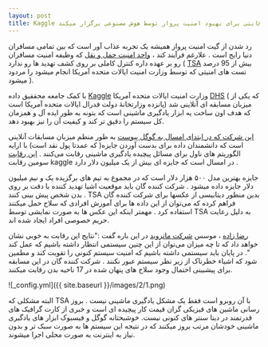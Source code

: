 ```yaml
---
layout: post
title: Kaggle رقابتی برای بهبود امنیت پرواز توسط هوش مصنوعی برگزار میکند 
---
```

 رد شدن از گیت امنیت پرواز همیشه یک تجربه عذاب آور است که بین تمامی مسافران دنیا رایج است . علارغم فرآیند کند ، [واحد امنیت حمل و نقل](https://en.wikipedia.org/wiki/Transportation_Security_Administration) که وظیفه امنیت مسافران رو بر عهده داره کنترل کاملی بر روی کشف تهدید ها رو ندارد ( [TSA]( http://www.huffingtonpost.com/2015/06/01/tsa-fails-95-percent-tests-homeland-security_n_7485558.html) بیش از 95 درصد تست های امنیتی که توسط وزارت امنیت ایالات متحده آمریکا انجام میشود را مردود میشود ).
 
 
 با کمک جامعه محققیق داده [Kaggle](https://www.kaggle.com/) وزارت امنیت ایالات متحده آمریکا   [DHS]( https://en.wikipedia.org/wiki/United_States_Department_of_Homeland_Security) (  که یکی از پانزده وزارتخانهٔ دولت فدرال ایالات متحده آمریکا است) میزبان مسابقه ای آنلاینی شد که هدف اون ساخت یه ابزار یادگیری ماشینی است که بتونه به طور ایده آل و همزمان کل سیستم را دقیق تر کند و کیفیت آن را نیز بهبود دهد.


[این شرکت که در ابتدای امسال به گوگل پیوست](https://venturebeat.com/2017/03/15/what-the-kaggle-acquisition-by-google-means-for-crowdsourcing/ ) به طور منظم میزبان مسابقات آنلاینی است که دانشمندان داده برای بدست آوردن جایزه( که عمدتا پول نقد است) با ارایه الگوریتم های ناول برای مسائل پیچیده یادگیری ماشینی رقابت می‌کنند . 
[این رقابت](https://www.kaggle.com/c/passenger-screening-algorithm-challenge#description ) سومین رقابت kaggle  در امسال است که جایزه ای بیش از یک میلیون دلار دارد .

جایزه بهترین مدل ۵۰۰ هزار دلار است که در مجموع به تیم های برگزیده یک و نیم میلیون دلار جایزه داده میشود . شرکت کننده گان باید موقعیت اشیا تهدید کننده با دقت بر روی بدن شخص پیش بینی کنند .
TSA  بدین منظور دیتابیسی از عکسها برای شرکت کننده گان فراهم کرده که می‌توان از این داده ها برای آموزش افرادی که سلاح حمل میکنند استفاده کرد . مهمتر اینکه این عکس ها به صورت نمایشی توسط TSA به دلیل رعایت حریم خصوصی افراد ایجاد شده اند.

[رضا زاده](https://en.wikipedia.org/wiki/Reza_Zadeh) ، موسس [شرکت ماتروید](https://www.matroid.com/) در این باره گفت :"نتایج این رقابت به خوبی نشان خواهد داد که تا چه میزان می‌توان از این چنین سیستمی انتظار داشته باشیم که عمل کند ".  در پایان باید سیستمی داشته باشیم که امنیت سیستم کنونی را تقویت کند و مطمین شود که اشیاء خطرناک از زیر نظر سیستم عبور نکنند . شرکت کننده گان در این مسابقه برای پیشبینی احتمال وجود سلاح های پنهان شده در 17 ناحیه بدن رقابت میکنند.

![_config.yml]({{ site.baseurl }}/images/2/1.png)

البته مشکلی که TSA با آن روبرو است فقط یک مشکل یادگیری ماشینی نیست . بروز رسانی ماشین های فیزیکی گران قیمت کار پیچیده ای است و خبری از کارت گرافیک های قدرتمند در دیتا سنتر های کنونی نیست. خوشبحتانه گوگل و فیسبوک ابزار های یادگیری ماشینی خودشان مرتب بروز میکنند که در نتیجه این سیستم ها به صورت سبک تر و بدون نیاز به اینترنت به صورت محلی اجرا میشوند.
